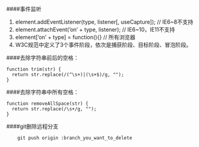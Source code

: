 ####事件监听
1. element.addEventListener(type, listener[, useCapture]); // IE6~8不支持
2. element.attachEvent(’on’ + type, listener); // IE6~10，IE11不支持
3. element[’on’ + type] = function(){} // 所有浏览器
4. W3C规范中定义了3个事件阶段，依次是捕获阶段、目标阶段、冒泡阶段。

####去除字符串前后的空格：

```
function trim(str) {
  return str.replace(/(^\s+)|(\s+$)/g, "");
}
```

####去除字符串中所有空格：

```
function removeAllSpace(str) {
  return str.replace(/\s+/g, "");
}
```

####git删除远程分支

```
    git push origin :branch_you_want_to_delete
```




